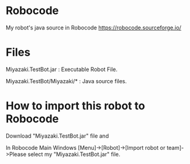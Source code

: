 # Robocode
My robot's java source in Robocode 
https://robocode.sourceforge.io/

# Files

Miyazaki.TestBot.jar : Executable Robot File.

Miyazaki.TestBot/Miyazaki/* : Java source files.

# How to import this robot to Robocode

Download "Miyazaki.TestBot.jar" file and

In Robocode Main Windows [Menu]->[Robot]->[Import robot or team]->Please select my "Miyazaki.TestBot.jar" file.

